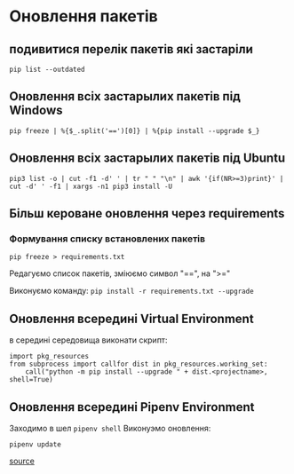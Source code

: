 # Оновлення пакетів
## подивитися перелік пакетів які застаріли
```
pip list --outdated
```

## Оновлення всіх застарылих пакетів під Windows
```pip freeze | %{$_.split('==')[0]} | %{pip install --upgrade $_}```

## Оновлення всіх застарылих пакетів під Ubuntu
```pip3 list -o | cut -f1 -d' ' | tr " " "\n" | awk '{if(NR>=3)print}' | cut -d' ' -f1 | xargs -n1 pip3 install -U ```

## Більш кероване оновлення через requirements
### Формування списку встановлених пакетів
```pip freeze > requirements.txt```

Редагуємо список пакетів, зміюємо символ "==", на ">="

Виконуємо команду:
```pip install -r requirements.txt --upgrade```

## Оновлення всередині Virtual Environment
в середині середовища виконати скрипт:
```
import pkg_resources
from subprocess import callfor dist in pkg_resources.working_set:
    call("python -m pip install --upgrade " + dist.<projectname>, shell=True)
```

## Оновлення всередині Pipenv Environment
Заходимо в шел
```pipenv shell```
Виконуэмо оновлення:
```
pipenv update
```


[source](https://www.activestate.com/resources/quick-reads/how-to-update-all-python-packages/)
